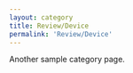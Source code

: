 ```yaml
---
layout: category
title: Review/Device
permalink: 'Review/Device'
---
```


Another sample category page.
